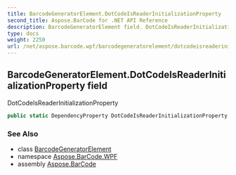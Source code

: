 ```yaml
---
title: BarcodeGeneratorElement.DotCodeIsReaderInitializationProperty
second_title: Aspose.BarCode for .NET API Reference
description: BarcodeGeneratorElement field. DotCodeIsReaderInitializationProperty
type: docs
weight: 2250
url: /net/aspose.barcode.wpf/barcodegeneratorelement/dotcodeisreaderinitializationproperty/
---
```

## BarcodeGeneratorElement.DotCodeIsReaderInitializationProperty field

DotCodeIsReaderInitializationProperty

```csharp
public static DependencyProperty DotCodeIsReaderInitializationProperty;
```

### See Also

* class [BarcodeGeneratorElement](../)
* namespace [Aspose.BarCode.WPF](../../../aspose.barcode.wpf/)
* assembly [Aspose.BarCode](../../../)


